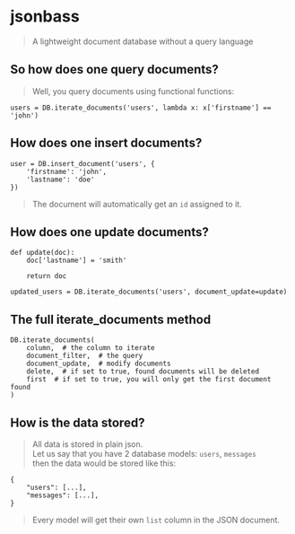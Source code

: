 # jsonbass
> A lightweight document database without a query language

## So how does one query documents?
> Well, you query documents using functional functions:

    users = DB.iterate_documents('users', lambda x: x['firstname'] == 'john')

## How does one insert documents?

    user = DB.insert_document('users', {
        'firstname': 'john',
        'lastname': 'doe'
    })

> The document will automatically get an `id` assigned to it.

## How does one update documents?

    def update(doc):
        doc['lastname'] = 'smith'

        return doc

    updated_users = DB.iterate_documents('users', document_update=update)

## The full iterate\_documents method

    DB.iterate_documents(
        column,  # the column to iterate
        document_filter,  # the query
        document_update,  # modify documents
        delete,  # if set to true, found documents will be deleted
        first  # if set to true, you will only get the first document found
    )

## How is the data stored?
> All data is stored in plain json.  
> Let us say that you have 2 database models: `users`, `messages`  
> then the data would be stored like this:

    {
        "users": [...],
        "messages": [...],
    }

> Every model will get their own `list` column in the JSON document.
